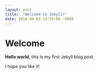 ```yaml
---
layout: post
title:  "Welcome to Jekyll!"
date: 2014-04-03 13:35:00 -0000
---
```


# Welcome

**Hello world**, this is my first Jekyll blog post.

I hope you like it!